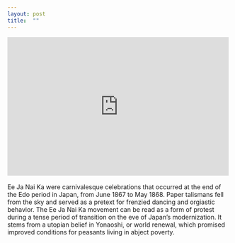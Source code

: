 ```yaml
---
layout: post
title:  ""
---
```


<div>
<iframe src="https://player.vimeo.com/video/148658177?title=0&byline=0&portrait=0" width="500" height="313" frameborder="0" webkitallowfullscreen mozallowfullscreen allowfullscreen></iframe>
</div>

<br>
Ee Ja Nai Ka were carnivalesque celebrations that occurred at the end of the Edo period in Japan, from June 1867 to May 1868. Paper talismans fell from the sky and served as a pretext for frenzied dancing and orgiastic behavior. The Ee Ja Nai Ka movement can be read as a form of protest during a tense period of transition on the eve of Japan’s modernization. It stems from a utopian belief in Yonaoshi, or world renewal, which promised improved conditions for peasants living in abject poverty.



